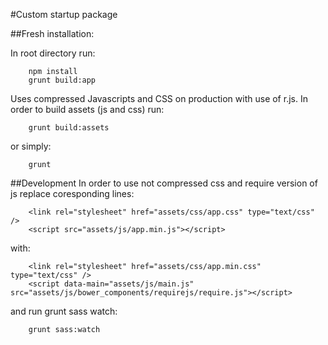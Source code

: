 #Custom startup package

##Fresh installation:

In root directory run: 

```
	npm install
	grunt build:app
```

Uses compressed Javascripts and CSS on production with use of r.js. 
In order to build assets (js and css) run:

```
	grunt build:assets
```
or simply:
```
	grunt
```

##Development
In order to use not compressed css and require version of js replace coresponding lines:
```
	<link rel="stylesheet" href="assets/css/app.css" type="text/css" />
	<script src="assets/js/app.min.js"></script>
```
with:
```
	<link rel="stylesheet" href="assets/css/app.min.css" type="text/css" />
	<script data-main="assets/js/main.js" src="assets/js/bower_components/requirejs/require.js"></script>
```
and run grunt sass watch:
```
	grunt sass:watch
```
